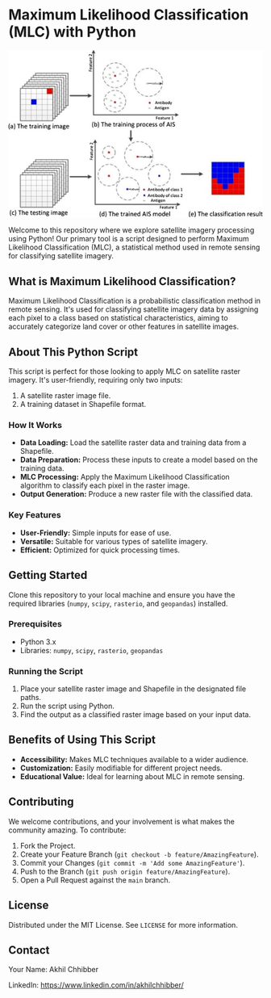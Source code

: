 # Maximum Likelihood Classification (MLC) with Python 
<p align="center">
  <img src="https://github.com/akhilchibber/Maximum-Likelihood-Classification/blob/main/MLC.jpg?raw=true" alt="earthml Logo">
</p>

Welcome to this repository where we explore satellite imagery processing using Python! Our primary tool is a script designed to perform Maximum Likelihood Classification (MLC), a statistical method used in remote sensing for classifying satellite imagery.

## What is Maximum Likelihood Classification?

Maximum Likelihood Classification is a probabilistic classification method in remote sensing. It's used for classifying satellite imagery data by assigning each pixel to a class based on statistical characteristics, aiming to accurately categorize land cover or other features in satellite images.

## About This Python Script

This script is perfect for those looking to apply MLC on satellite raster imagery. It's user-friendly, requiring only two inputs:
1. A satellite raster image file.
2. A training dataset in Shapefile format.

### How It Works

- **Data Loading:** Load the satellite raster data and training data from a Shapefile.
- **Data Preparation:** Process these inputs to create a model based on the training data.
- **MLC Processing:** Apply the Maximum Likelihood Classification algorithm to classify each pixel in the raster image.
- **Output Generation:** Produce a new raster file with the classified data.

### Key Features

- **User-Friendly:** Simple inputs for ease of use.
- **Versatile:** Suitable for various types of satellite imagery.
- **Efficient:** Optimized for quick processing times.

## Getting Started

Clone this repository to your local machine and ensure you have the required libraries (`numpy`, `scipy`, `rasterio`, and `geopandas`) installed.

### Prerequisites

- Python 3.x
- Libraries: `numpy`, `scipy`, `rasterio`, `geopandas`

### Running the Script

1. Place your satellite raster image and Shapefile in the designated file paths.
2. Run the script using Python.
3. Find the output as a classified raster image based on your input data.

## Benefits of Using This Script

- **Accessibility:** Makes MLC techniques available to a wider audience.
- **Customization:** Easily modifiable for different project needs.
- **Educational Value:** Ideal for learning about MLC in remote sensing.

## Contributing

We welcome contributions, and your involvement is what makes the community amazing. To contribute:

1. Fork the Project.
2. Create your Feature Branch (`git checkout -b feature/AmazingFeature`).
3. Commit your Changes (`git commit -m 'Add some AmazingFeature'`).
4. Push to the Branch (`git push origin feature/AmazingFeature`).
5. Open a Pull Request against the `main` branch.

## License

Distributed under the MIT License. See `LICENSE` for more information.

## Contact

Your Name: Akhil Chhibber

LinkedIn: https://www.linkedin.com/in/akhilchhibber/
